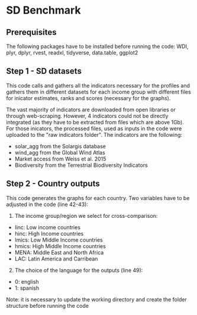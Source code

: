 # SD Benchmark

## Prerequisites
The following packages have to be installed before running the code:
WDI, plyr, dplyr, rvest, readxl, tidyverse, data.table, ggplot2


## Step 1 - SD datasets

This code calls and gathers all the indicators necessary for the profiles and gathers them in different datasets for each income group with different files for inicator estimates, ranks and scores (necessary for the graphs).

The vast majority of indicators are downloaded from open libraries or through web-scraping.
However, 4 indicators could not be directly integrated (as they have to be extracted from files which are above 1Gb). For those inicators, the processed files, used as inputs in the code were uploaded to the "raw indicators folder". The indicators are the following:
  - solar_agg from the Solargis database
  - wind_agg from the Global Wind Atlas
  - Market access from Weiss et al. 2015
  - Biodiversity from the Terrestrial Biodiversity Indicators


## Step 2 - Country outputs

This code generates the graphs for each country.
Two variables have to be adjusted in the code (line 42-43):
1) The income group/region we select for cross-comparison:
  - linc: Low income countries
  - hinc: High Income countries
  - lmics: Low Middle Income countries
  - hmics: High Middle Income countries
  - MENA: Middle East and North Africa
  - LAC: Latin America and Carribean

2) The choice of the language for the outputs (line 49):
  - 0: english
  - 1: spanish
 
 Note: it is necessary to update the working directory and create the folder structure before running the code
